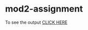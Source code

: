 # mod2-assignment
To see the output [CLICK HERE](https://github.com/swagat69/mod2-assignment/blob/main/index.html)
